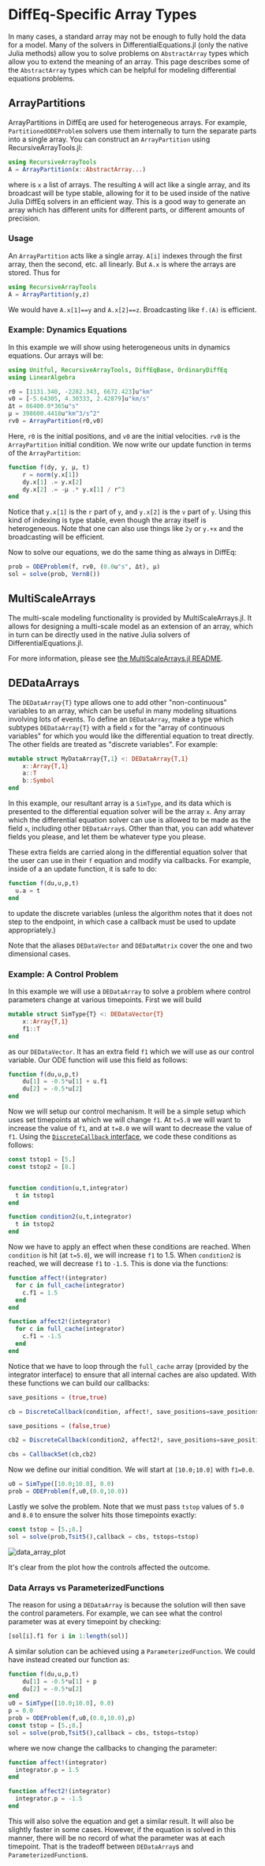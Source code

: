# DiffEq-Specific Array Types

In many cases, a standard array may not be enough to fully hold the data for a
model. Many of the solvers in DifferentialEquations.jl (only the native Julia
methods) allow you to solve problems on `AbstractArray` types which allow you
to extend the meaning of an array. This page describes some of the `AbstractArray`
types which can be helpful for modeling differential equations problems.

## ArrayPartitions

ArrayPartitions in DiffEq are used for heterogeneous arrays. For example,
`PartitionedODEProblem` solvers use them internally to turn the separate parts
into a single array. You can construct an `ArrayPartition` using RecursiveArrayTools.jl:

```julia
using RecursiveArrayTools
A = ArrayPartition(x::AbstractArray...)
```

where is `x` a list of arrays. The resulting `A` will act like a single array, and its
broadcast will be type stable, allowing for it to be used inside of the native Julia
DiffEq solvers in an efficient way. This is a good way to generate an array which
has different units for different parts, or different amounts of precision.

### Usage

An `ArrayPartition` acts like a single array. `A[i]` indexes through the first
array, then the second, etc. all linearly. But `A.x` is where the arrays are stored.
Thus for

```julia
using RecursiveArrayTools
A = ArrayPartition(y,z)
```

We would have `A.x[1]==y` and `A.x[2]==z`. Broadcasting like `f.(A)` is efficient.

### Example: Dynamics Equations

In this example we will show using heterogeneous units in dynamics equations. Our
arrays will be:

```julia
using Unitful, RecursiveArrayTools, DiffEqBase, OrdinaryDiffEq
using LinearAlgebra

r0 = [1131.340, -2282.343, 6672.423]u"km"
v0 = [-5.64305, 4.30333, 2.42879]u"km/s"
Δt = 86400.0*365u"s"
μ = 398600.4418u"km^3/s^2"
rv0 = ArrayPartition(r0,v0)
```

Here, `r0` is the initial positions, and `v0` are the initial velocities. `rv0`
is the `ArrayPartition` initial condition. We now write our update function in
terms of the `ArrayPartition`:

```julia
function f(dy, y, μ, t)
    r = norm(y.x[1])
    dy.x[1] .= y.x[2]
    dy.x[2] .= -μ .* y.x[1] / r^3
end
```

Notice that `y.x[1]` is the `r` part of `y`, and `y.x[2]` is the `v` part of `y`.
Using this kind of indexing is type stable, even though the array itself is
heterogeneous. Note that one can also use things like `2y` or `y.+x` and the
broadcasting will be efficient.

Now to solve our equations, we do the same thing as always in DiffEq:

```julia
prob = ODEProblem(f, rv0, (0.0u"s", Δt), μ)
sol = solve(prob, Vern8())
```

## MultiScaleArrays

The multi-scale modeling functionality is provided by MultiScaleArrays.jl. It
allows for designing a multi-scale model as an extension of an array, which in
turn can be directly used in the native Julia solvers of DifferentialEquations.jl.

For more information, please see [the MultiScaleArrays.jl README](https://github.com/JuliaDiffEq/MultiScaleArrays.jl).

## DEDataArrays

The `DEDataArray{T}` type allows one to add other "non-continuous" variables
to an array, which can be useful in many modeling situations involving lots of
events. To define an `DEDataArray`, make a type which subtypes `DEDataArray{T}`
with a field `x` for the "array of continuous variables" for which you would
like the differential equation to treat directly. The other fields are treated
as "discrete variables". For example:

```julia
mutable struct MyDataArray{T,1} <: DEDataArray{T,1}
    x::Array{T,1}
    a::T
    b::Symbol
end
```

In this example, our resultant array is a `SimType`, and its data which is presented
to the differential equation solver will be the array `x`. Any array which the
differential equation solver can use is allowed to be made as the field `x`, including
other `DEDataArray`s. Other than that, you can add whatever fields you please, and
let them be whatever type you please.

These extra fields are carried along in the differential equation solver that
the user can use in their `f` equation and modify via callbacks. For example,
inside of a an update function, it is safe to do:

```julia
function f(du,u,p,t)
  u.a = t
end
```

to update the discrete variables (unless the algorithm notes that it does not
step to the endpoint, in which case a callback must be used to update appropriately.)

Note that the aliases `DEDataVector` and `DEDataMatrix` cover the one and two
dimensional cases.

### Example: A Control Problem

In this example we will use a `DEDataArray` to solve a problem where control parameters
change at various timepoints. First we will build

```julia
mutable struct SimType{T} <: DEDataVector{T}
    x::Array{T,1}
    f1::T
end
```

as our `DEDataVector`. It has an extra field `f1` which we will use as our control
variable. Our ODE function will use this field as follows:

```julia
function f(du,u,p,t)
    du[1] = -0.5*u[1] + u.f1
    du[2] = -0.5*u[2]
end
```

Now we will setup our control mechanism. It will be a simple setup which uses
set timepoints at which we will change `f1`. At `t=5.0` we will want to increase
the value of `f1`, and at `t=8.0` we will want to decrease the value of `f1`. Using
the [`DiscreteCallback` interface](../callback_functions), we code these conditions
as follows:

```julia
const tstop1 = [5.]
const tstop2 = [8.]


function condition(u,t,integrator)
  t in tstop1
end

function condition2(u,t,integrator)
  t in tstop2
end
```

Now we have to apply an effect when these conditions are reached. When `condition`
is hit (at `t=5.0`), we will increase `f1` to 1.5. When `condition2` is reached,
we will decrease `f1` to `-1.5`. This is done via the functions:

```julia
function affect!(integrator)
  for c in full_cache(integrator)
    c.f1 = 1.5
  end
end

function affect2!(integrator)
  for c in full_cache(integrator)
    c.f1 = -1.5
  end
end
```

Notice that we have to loop through the `full_cache` array (provided by the integrator
interface) to ensure that all internal caches are also updated. With these functions
we can build our callbacks:

```julia
save_positions = (true,true)

cb = DiscreteCallback(condition, affect!, save_positions=save_positions)

save_positions = (false,true)

cb2 = DiscreteCallback(condition2, affect2!, save_positions=save_positions)

cbs = CallbackSet(cb,cb2)
```


Now we define our initial condition. We will start at `[10.0;10.0]` with `f1=0.0`.

```julia
u0 = SimType([10.0;10.0], 0.0)
prob = ODEProblem(f,u0,(0.0,10.0))
```

Lastly we solve the problem. Note that we must pass `tstop` values of `5.0` and
`8.0` to ensure the solver hits those timepoints exactly:

```julia
const tstop = [5.;8.]
sol = solve(prob,Tsit5(),callback = cbs, tstops=tstop)
```

![data_array_plot](../assets/data_array.png)

It's clear from the plot how the controls affected the outcome.

### Data Arrays vs ParameterizedFunctions

The reason for using a `DEDataArray` is because the solution will then save the
control parameters. For example, we can see what the control parameter was at
every timepoint by checking:

```julia
[sol[i].f1 for i in 1:length(sol)]
```

A similar solution can be achieved using a `ParameterizedFunction`.
We could have instead created our function as:

```julia
function f(du,u,p,t)
    du[1] = -0.5*u[1] + p
    du[2] = -0.5*u[2]
end
u0 = SimType([10.0;10.0], 0.0)
p = 0.0
prob = ODEProblem(f,u0,(0.0,10.0),p)
const tstop = [5.;8.]
sol = solve(prob,Tsit5(),callback = cbs, tstops=tstop)
```

where we now change the callbacks to changing the parameter:

```julia
function affect!(integrator)
  integrator.p = 1.5
end

function affect2!(integrator)
  integrator.p = -1.5
end
```

This will also solve the equation and get a similar result. It will also be slightly
faster in some cases. However, if the equation is solved in this manner, there will
be no record of what the parameter was at each timepoint. That is the tradeoff
between `DEDataArray`s and `ParameterizedFunction`s.
